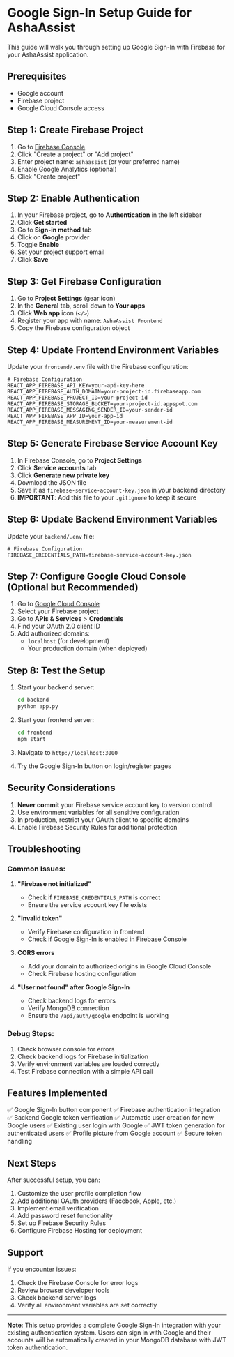 # Google Sign-In Setup Guide for AshaAssist

This guide will walk you through setting up Google Sign-In with Firebase for your AshaAssist application.

## Prerequisites

- Google account
- Firebase project
- Google Cloud Console access

## Step 1: Create Firebase Project

1. Go to [Firebase Console](https://console.firebase.google.com/)
2. Click "Create a project" or "Add project"
3. Enter project name: `ashaassist` (or your preferred name)
4. Enable Google Analytics (optional)
5. Click "Create project"

## Step 2: Enable Authentication

1. In your Firebase project, go to **Authentication** in the left sidebar
2. Click **Get started**
3. Go to **Sign-in method** tab
4. Click on **Google** provider
5. Toggle **Enable**
6. Set your project support email
7. Click **Save**

## Step 3: Get Firebase Configuration

1. Go to **Project Settings** (gear icon)
2. In the **General** tab, scroll down to **Your apps**
3. Click **Web app** icon (`</>`)
4. Register your app with name: `AshaAssist Frontend`
5. Copy the Firebase configuration object

## Step 4: Update Frontend Environment Variables

Update your `frontend/.env` file with the Firebase configuration:

```env
# Firebase Configuration
REACT_APP_FIREBASE_API_KEY=your-api-key-here
REACT_APP_FIREBASE_AUTH_DOMAIN=your-project-id.firebaseapp.com
REACT_APP_FIREBASE_PROJECT_ID=your-project-id
REACT_APP_FIREBASE_STORAGE_BUCKET=your-project-id.appspot.com
REACT_APP_FIREBASE_MESSAGING_SENDER_ID=your-sender-id
REACT_APP_FIREBASE_APP_ID=your-app-id
REACT_APP_FIREBASE_MEASUREMENT_ID=your-measurement-id
```

## Step 5: Generate Firebase Service Account Key

1. In Firebase Console, go to **Project Settings**
2. Click **Service accounts** tab
3. Click **Generate new private key**
4. Download the JSON file
5. Save it as `firebase-service-account-key.json` in your backend directory
6. **IMPORTANT**: Add this file to your `.gitignore` to keep it secure

## Step 6: Update Backend Environment Variables

Update your `backend/.env` file:

```env
# Firebase Configuration
FIREBASE_CREDENTIALS_PATH=firebase-service-account-key.json
```

## Step 7: Configure Google Cloud Console (Optional but Recommended)

1. Go to [Google Cloud Console](https://console.cloud.google.com/)
2. Select your Firebase project
3. Go to **APIs & Services** > **Credentials**
4. Find your OAuth 2.0 client ID
5. Add authorized domains:
   - `localhost` (for development)
   - Your production domain (when deployed)

## Step 8: Test the Setup

1. Start your backend server:
   ```bash
   cd backend
   python app.py
   ```

2. Start your frontend server:
   ```bash
   cd frontend
   npm start
   ```

3. Navigate to `http://localhost:3000`
4. Try the Google Sign-In button on login/register pages

## Security Considerations

1. **Never commit** your Firebase service account key to version control
2. Use environment variables for all sensitive configuration
3. In production, restrict your OAuth client to specific domains
4. Enable Firebase Security Rules for additional protection

## Troubleshooting

### Common Issues:

1. **"Firebase not initialized"**
   - Check if `FIREBASE_CREDENTIALS_PATH` is correct
   - Ensure the service account key file exists

2. **"Invalid token"**
   - Verify Firebase configuration in frontend
   - Check if Google Sign-In is enabled in Firebase Console

3. **CORS errors**
   - Add your domain to authorized origins in Google Cloud Console
   - Check Firebase hosting configuration

4. **"User not found" after Google Sign-In**
   - Check backend logs for errors
   - Verify MongoDB connection
   - Ensure the `/api/auth/google` endpoint is working

### Debug Steps:

1. Check browser console for errors
2. Check backend logs for Firebase initialization
3. Verify environment variables are loaded correctly
4. Test Firebase connection with a simple API call

## Features Implemented

✅ Google Sign-In button component
✅ Firebase authentication integration
✅ Backend Google token verification
✅ Automatic user creation for new Google users
✅ Existing user login with Google
✅ JWT token generation for authenticated users
✅ Profile picture from Google account
✅ Secure token handling

## Next Steps

After successful setup, you can:

1. Customize the user profile completion flow
2. Add additional OAuth providers (Facebook, Apple, etc.)
3. Implement email verification
4. Add password reset functionality
5. Set up Firebase Security Rules
6. Configure Firebase Hosting for deployment

## Support

If you encounter issues:

1. Check the Firebase Console for error logs
2. Review browser developer tools
3. Check backend server logs
4. Verify all environment variables are set correctly

---

**Note**: This setup provides a complete Google Sign-In integration with your existing authentication system. Users can sign in with Google and their accounts will be automatically created in your MongoDB database with JWT token authentication.